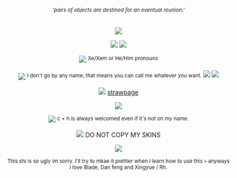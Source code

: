 <div align="center">
  
###### <sub>‘pairs of objects are destined for an eventual reunion.’
![](https://files.catbox.moe/kl1149.png)

![](https://64.media.tumblr.com/d8d2c9c0d8d73a4bebc7eb9008117ca1/56713ce76ebaf535-4c/s2048x3072/1a1a7c89a53e0281f3580058c59566721f0bb8f4.pnj)
![](https://files.catbox.moe/pct622.png)

![](https://files.catbox.moe/qupc0s.gif) <sup>Xe/Xem or He/Him pronouns

 ![](https://files.catbox.moe/levpgb.gif) <sup>I don't go by any name, that means you can call me whatever you want.
 ![](https://files.catbox.moe/yy3gcr.png)
 ![](https://64.media.tumblr.com/624b6694328380b7bc35dba83c81cf27/c6ded6d0b081f327-58/s1280x1920/d17922d48641c3f3f733d811fbdef88fa6641d90.gif)
 
 ![](https://64.media.tumblr.com/898dd259b5bfe749b37fb2961204a5b6/346ba69c2feb4339-7b/s75x75_c1/9df7d1d616070c446fbca32a1f4b41e6308b5307.gif) [strawpage](https://blades-bf.straw.page/)
 
 ![](https://64.media.tumblr.com/876ba7ab2f5b7f776e2799ed103ecf4d/035ab0bcb0979d85-b0/s500x750/ae395b6dd6d1f17fdc63dca23b881dbb4c421f90.pnj)
 
 ![](https://64.media.tumblr.com/cac2d1d192b109233a1fd991a305c094/3b058a9e8494a6de-9a/s75x75_c1/ccf984b27136430be463b5f2bfe88f47bf428574.gifv) <sup>c + h is always welcomed even if it's not on my name.

 ![](https://64.media.tumblr.com/9abad9973cd78b80f833754b83a8e4e8/e3171d1c26bc6727-9a/s75x75_c1/f2a2eead99e99f5cb34c7f3ed69b74a0f90ce854.gifv) DO NOT COPY MY SKINS
 

![](https://64.media.tumblr.com/4c44fc528e935b40d361111b6e19c026/c6ded6d0b081f327-c6/s1280x1920/7e6a3aadff0b3062fd276fd31ee2e100f618bb8e.gifv)

<sup>This shi is so ugly im sorry. I'll try to mkae it prettier when i learn how to use this 💀 anyways i love Blade, Dan feng and Xingyue / Rh.

